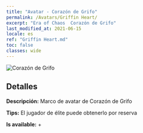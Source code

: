 ```yaml
---
title: "Avatar - Corazón de Grifo"
permalink: /Avatars/Griffin Heart/
excerpt: "Era of Chaos  Corazón de Grifo"
last_modified_at: 2021-06-15
locale: es
ref: "Griffin Heart.md"
toc: false
classes: wide
---
```

 ![Corazón de Grifo](/images/a/avatarFrame_6.png)

## Detalles

 **Descripción:** Marco de avatar de Corazón de Grifo 

 **Tips:** El jugador de élite puede obtenerlo por reserva 

 **Is available:**  + 

